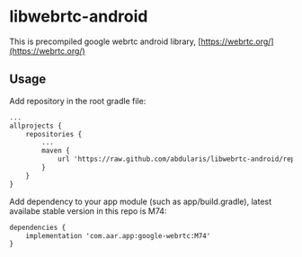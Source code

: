 # libwebrtc-android

This is precompiled google webrtc android library, [https://webrtc.org/](https://webrtc.org/)

## Usage
Add repository in the root gradle file:
```xml
...
allprojects {
    repositories {
        ...
        maven {
            url 'https://raw.github.com/abdularis/libwebrtc-android/repo/'
        }
    }
}
```

Add dependency to your app module (such as app/build.gradle), latest availabe stable version in this repo is M74:
```xml
dependencies {
    implementation 'com.aar.app:google-webrtc:M74'
}
```
